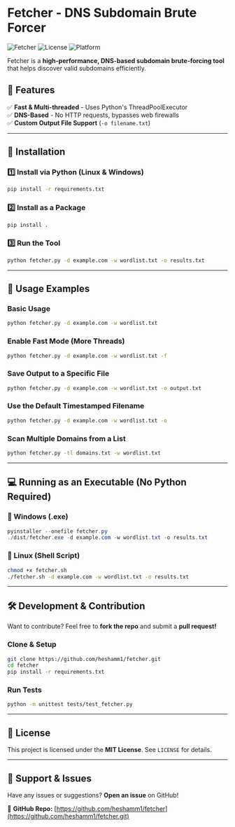 # Fetcher - DNS Subdomain Brute Forcer

![Fetcher](https://img.shields.io/badge/Version-1.0-blue.svg) ![License](https://img.shields.io/badge/License-MIT-green.svg) ![Platform](https://img.shields.io/badge/Platform-Linux%20%7C%20Windows-yellow.svg)

Fetcher is a **high-performance, DNS-based subdomain brute-forcing tool** that helps discover valid subdomains efficiently.

## 🚀 Features
✅ **Fast & Multi-threaded** - Uses Python's ThreadPoolExecutor  
✅ **DNS-Based** - No HTTP requests, bypasses web firewalls  
✅ **Custom Output File Support** (`-o filename.txt`)  

---

## 🔧 Installation

### **1️⃣ Install via Python (Linux & Windows)**
```bash
pip install -r requirements.txt
```

### **2️⃣ Install as a Package**
```bash
pip install .
```

### **3️⃣ Run the Tool**
```bash
python fetcher.py -d example.com -w wordlist.txt -o results.txt
```

---

## 🔹 Usage Examples

### **Basic Usage**
```bash
python fetcher.py -d example.com -w wordlist.txt
```

### **Enable Fast Mode (More Threads)**
```bash
python fetcher.py -d example.com -w wordlist.txt -f
```

### **Save Output to a Specific File**
```bash
python fetcher.py -d example.com -w wordlist.txt -o output.txt
```

### **Use the Default Timestamped Filename**
```bash
python fetcher.py -d example.com -w wordlist.txt -o
```

### **Scan Multiple Domains from a List**
```bash
python fetcher.py -tl domains.txt -w wordlist.txt
```

---

## 💻 Running as an Executable (No Python Required)

### **🔹 Windows (.exe)**
```powershell
pyinstaller --onefile fetcher.py
./dist/fetcher.exe -d example.com -w wordlist.txt -o results.txt
```

### **🔹 Linux (Shell Script)**
```bash
chmod +x fetcher.sh
./fetcher.sh -d example.com -w wordlist.txt -o results.txt
```

---

## 🛠 Development & Contribution
Want to contribute? Feel free to **fork the repo** and submit a **pull request!**

### **Clone & Setup**
```bash
git clone https://github.com/heshamm1/fetcher.git
cd fetcher
pip install -r requirements.txt
```

### **Run Tests**
```bash
python -m unittest tests/test_fetcher.py
```

---

## 📜 License
This project is licensed under the **MIT License**. See `LICENSE` for details.

---

## 🌟 Support & Issues
Have any issues or suggestions? **Open an issue** on GitHub!

🔗 **GitHub Repo:** [https://github.com/heshamm1/fetcher](https://github.com/heshamm1/fetcher.git)

